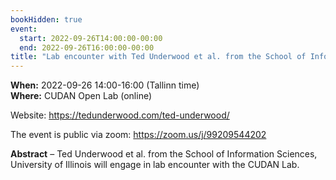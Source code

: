 ```yaml
---
bookHidden: true
event:
  start: 2022-09-26T14:00:00-00:00
  end: 2022-09-26T16:00:00-00:00
title: "Lab encounter with Ted Underwood et al. from the School of Information Sciences, University of Illinois, Urbana-Champaign"
---
```


**When:** 2022-09-26 14:00-16:00 (Tallinn time)  
**Where:** CUDAN Open Lab (online)  
 
Website: https://tedunderwood.com/ted-underwood/  

The event is public via zoom: https://zoom.us/j/99209544202

<!--more-->
**Abstract** – Ted Underwood et al. from the School of Information Sciences, University of Illinois will engage in lab encounter with the CUDAN Lab.
